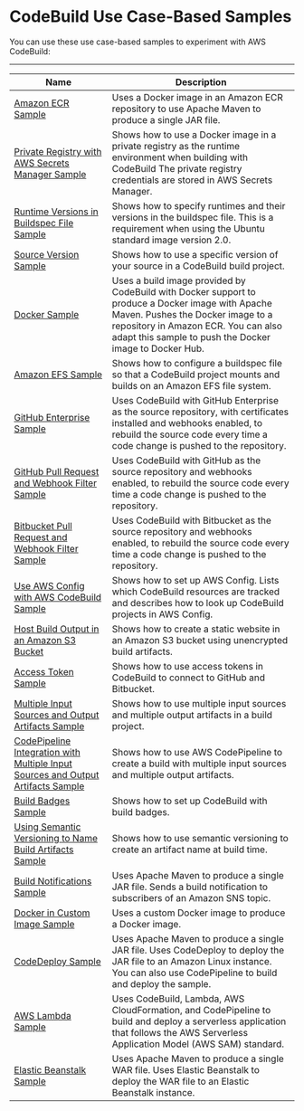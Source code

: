 # CodeBuild Use Case\-Based Samples<a name="use-case-based-samples"></a>

You can use these use case\-based samples to experiment with AWS CodeBuild:


****  

| Name | Description | 
| --- | --- | 
| [Amazon ECR Sample](sample-ecr.md) | Uses a Docker image in an Amazon ECR repository to use Apache Maven to produce a single JAR file\. | 
| [Private Registry with AWS Secrets Manager Sample](sample-private-registry.md) | Shows how to use a Docker image in a private registry as the runtime environment when building with CodeBuild The private registry credentials are stored in AWS Secrets Manager\. | 
| [ Runtime Versions in Buildspec File Sample ](sample-runtime-versions.md) | Shows how to specify runtimes and their versions in the buildspec file\. This is a requirement when using the Ubuntu standard image version 2\.0\. | 
| [Source Version Sample](sample-source-version.md) | Shows how to use a specific version of your source in a CodeBuild build project\. | 
| [Docker Sample](sample-docker.md) | Uses a build image provided by CodeBuild with Docker support to produce a Docker image with Apache Maven\. Pushes the Docker image to a repository in Amazon ECR\. You can also adapt this sample to push the Docker image to Docker Hub\. | 
| [Amazon EFS Sample](sample-efs.md) | Shows how to configure a buildspec file so that a CodeBuild project mounts and builds on an Amazon EFS file system\. | 
| [GitHub Enterprise Sample](sample-github-enterprise.md) | Uses CodeBuild with GitHub Enterprise as the source repository, with certificates installed and webhooks enabled, to rebuild the source code every time a code change is pushed to the repository\. | 
| [GitHub Pull Request and Webhook Filter Sample](sample-github-pull-request.md) | Uses CodeBuild with GitHub as the source repository and webhooks enabled, to rebuild the source code every time a code change is pushed to the repository\. | 
| [Bitbucket Pull Request and Webhook Filter Sample](sample-bitbucket-pull-request.md) | Uses CodeBuild with Bitbucket as the source repository and webhooks enabled, to rebuild the source code every time a code change is pushed to the repository\. | 
| [Use AWS Config with AWS CodeBuild Sample](how-to-integrate-config.md) | Shows how to set up AWS Config\. Lists which CodeBuild resources are tracked and describes how to look up CodeBuild projects in AWS Config\. | 
| [ Host Build Output in an Amazon S3 Bucket ](sample-disable-artifact-encryption.md) | Shows how to create a static website in an Amazon S3 bucket using unencrypted build artifacts\. | 
| [ Access Token Sample ](sample-access-tokens.md) |  Shows how to use access tokens in CodeBuild to connect to GitHub and Bitbucket\. | 
| [ Multiple Input Sources and Output Artifacts Sample ](sample-multi-in-out.md) |  Shows how to use multiple input sources and multiple output artifacts in a build project\.  | 
| [ CodePipeline Integration with Multiple Input Sources and Output Artifacts Sample ](sample-pipeline-multi-input-output.md) |  Shows how to use AWS CodePipeline to create a build with multiple input sources and multiple output artifacts\.  | 
| [Build Badges Sample](sample-build-badges.md) | Shows how to set up CodeBuild with build badges\. | 
| [Using Semantic Versioning to Name Build Artifacts Sample](sample-buildspec-artifact-naming.md) | Shows how to use semantic versioning to create an artifact name at build time\. | 
| [Build Notifications Sample](sample-build-notifications.md) | Uses Apache Maven to produce a single JAR file\. Sends a build notification to subscribers of an Amazon SNS topic\. | 
| [Docker in Custom Image Sample](sample-docker-custom-image.md) | Uses a custom Docker image to produce a Docker image\. | 
| [CodeDeploy Sample](sample-codedeploy.md) | Uses Apache Maven to produce a single JAR file\. Uses CodeDeploy to deploy the JAR file to an Amazon Linux instance\. You can also use CodePipeline to build and deploy the sample\. | 
| [AWS Lambda Sample](sample-lambda.md) | Uses CodeBuild, Lambda, AWS CloudFormation, and CodePipeline to build and deploy a serverless application that follows the AWS Serverless Application Model \(AWS SAM\) standard\. | 
| [Elastic Beanstalk Sample](sample-elastic-beanstalk.md) | Uses Apache Maven to produce a single WAR file\. Uses Elastic Beanstalk to deploy the WAR file to an Elastic Beanstalk instance\. | 